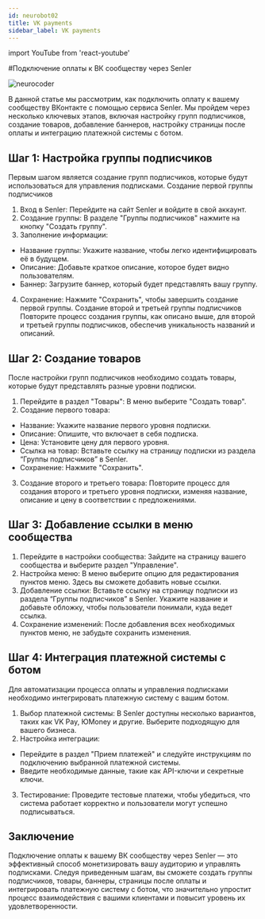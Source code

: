 ```yaml
---
id: neurobot02
title: VK payments
sidebar_label: VK payments
---
```


import YouTube from 'react-youtube'

#Подключение оплаты к ВК сообществу через Senler

![neurocoder](/img/neurobots/neuro2.png)

В данной статье мы рассмотрим, как подключить оплату к вашему сообществу ВКонтакте с помощью сервиса Senler. Мы пройдем через несколько ключевых этапов, включая настройку групп подписчиков, создание товаров, добавление баннеров, настройку страницы после оплаты и интеграцию платежной системы с ботом.

<YouTube videoId='sFCNfHU3d7Y' />

## Шаг 1: Настройка группы подписчиков

Первым шагом является создание групп подписчиков, которые будут использоваться для управления подписками.
Создание первой группы подписчиков
1.	Вход в Senler: Перейдите на сайт Senler и войдите в свой аккаунт.
2.	Создание группы: В разделе "Группы подписчиков" нажмите на кнопку "Создать группу".
3.	Заполнение информации:
-	Название группы: Укажите название, чтобы легко идентифицировать её в будущем.
-	Описание: Добавьте краткое описание, которое будет видно пользователям.
-	Баннер: Загрузите баннер, который будет представлять вашу группу.
4.	Сохранение: Нажмите "Сохранить", чтобы завершить создание первой группы.
Создание второй и третьей группы подписчиков
Повторите процесс создания группы, как описано выше, для второй и третьей группы подписчиков, обеспечив уникальность названий и описаний.

## Шаг 2: Создание товаров 

После настройки групп подписчиков необходимо создать товары, которые будут представлять разные уровни подписки.
1.	Перейдите в раздел "Товары": В меню выберите "Создать товар".
2.	Создание первого товара:
-	Название: Укажите название первого уровня подписки.
-	Описание: Опишите, что включает в себя подписка.
-	Цена: Установите цену для первого уровня.
-	Ссылка на товар: Вставьте ссылку на страницу подписки из раздела “Группы подписчиков” в Senler.
-	Сохранение: Нажмите "Сохранить".
3.	Создание второго и третьего товара: Повторите процесс для создания второго и третьего уровня подписки, изменяя название, описание и цену в соответствии с предложениями.

## Шаг 3: Добавление ссылки в меню сообщества

1.	Перейдите в настройки сообщества: Зайдите на страницу вашего сообщества и выберите раздел "Управление".
2.	Настройка меню: В меню выберите опцию для редактирования пунктов меню. Здесь вы сможете добавить новые ссылки.
3.	Добавление ссылки: Вставьте ссылку на страницу подписки из раздела “Группы подписчиков” в Senler.                                                                                                              Укажите название и добавьте обложку, чтобы пользователи понимали, куда ведет ссылка.
4.	Сохранение изменений: После добавления всех необходимых пунктов меню, не забудьте сохранить изменения.

## Шаг 4: Интеграция платежной системы с ботом

Для автоматизации процесса оплаты и управления подписками необходимо интегрировать платежную систему с вашим ботом.
1.	Выбор платежной системы: В Senler доступны несколько вариантов, таких как VK Pay, ЮMoney и другие. Выберите подходящую для вашего бизнеса.
2.	Настройка интеграции:
-	Перейдите в раздел "Прием платежей" и следуйте инструкциям по подключению выбранной платежной системы.
-	Введите необходимые данные, такие как API-ключи и секретные ключи.
3.	Тестирование: Проведите тестовые платежи, чтобы убедиться, что система работает корректно и пользователи могут успешно подписываться.

## Заключение

Подключение оплаты к вашему ВК сообществу через Senler — это эффективный способ монетизировать вашу аудиторию и управлять подписками. Следуя приведенным шагам, вы сможете создать группы подписчиков, товары, баннеры, страницы после оплаты и интегрировать платежную систему с ботом, что значительно упростит процесс взаимодействия с вашими клиентами и повысит уровень их удовлетворенности.
